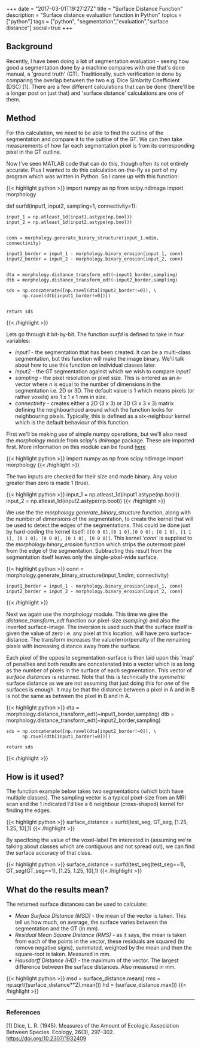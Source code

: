+++
date = "2017-03-01T19:27:27Z"
title = "Surface Distance Function"
description = "Surface distance evaluation function in Python"
topics = ["python"]
tags = ["python", "segmentation","evaluation","surface distance"]
social=true
+++

## Background
Recently, I have been doing a **lot** of segmentation evaluation - seeing how good a segmentation done by a machine compares with one that's done manual, a 'ground truth' (GT). Traditionally, such verification is done by comparing the overlap between the two e.g. Dice Simlarity Coefficient (DSC) [1]. There are a few different calculations that can be done (there'll be a longer post on just that) and 'surface distance' calculations are one of them.

## Method
For this calculation, we need to be able to find the outline of the segmentation and compare it to the outline of the GT. We can then take measurements of how far each segmentation pixel is from its corresponding pixel in the GT outline.

Now I've seen MATLAB code that can do this, though often its not entirely accurate. Plus I wanted to do this calculation on-the-fly as part of my program which was written in Python. So I came up with this function:

{{< highlight python >}}
import numpy as np
from scipy.ndimage import morphology

def surfd(input1, input2, sampling=1, connectivity=1):
    
    input_1 = np.atleast_1d(input1.astype(np.bool))
    input_2 = np.atleast_1d(input2.astype(np.bool))
    

    conn = morphology.generate_binary_structure(input_1.ndim, connectivity)

    input1_border = input_1 - morphology.binary_erosion(input_1, conn)
    input2_border = input_2 - morphology.binary_erosion(input_2, conn)

    
    dta = morphology.distance_transform_edt(~input1_border,sampling)
    dtb = morphology.distance_transform_edt(~input2_border,sampling)
    
    sds = np.concatenate([np.ravel(dta[input2_border!=0]), \
    	  np.ravel(dtb[input1_border!=0])])
       
    
    return sds
{{< /highlight >}}

Lets go through it bit-by-bit. The function _surfd_ is defined to take in four variables:

* _input1_ - the segmentation that has been created. It can be a multi-class segmentation, but this function will make the image binary. We'll talk about how to use this function on individual classes later.
* _input2_ - the GT segmentation against which we wish to compare _input1_
* _sampling_ - the pixel resolution or pixel size. This is entered as an _n_-vector where _n_ is equal to the number of dimensions in the segmentation i.e. 2D or 3D. The default value is 1 which means pixels (or rather voxels) are 1 x 1 x 1 mm in size.
* _connectivity_ - creates either a 2D (3 x 3) or 3D (3 x 3 x 3) matrix defining the neighbourhood around which the function looks for neighbouring pixels. Typically, this is defined as a six-neighbour kernel which is the default behaviour of this function.

First we'll be making use of simple numpy operations, but we'll also need the _morphology_ module from _scipy_'s _dnimage_ package. These are imported first. More information on this module can be found [here](https://docs.scipy.org/doc/scipy-0.18.1/reference/ndimage.html "Scipy _ndimage_ package")

{{< highlight python >}}
import numpy as np
from scipy.ndimage import morphology
{{< /highlight >}}

The two inputs are checked for their size and made binary. Any value greater than zero is made 1 (true).

{{< highlight python >}}
    input_1 = np.atleast_1d(input1.astype(np.bool))
    input_2 = np.atleast_1d(input2.astype(np.bool))
{{< /highlight >}}

We use the the _morphology.generate\_binary\_structure_ function, along with the number of dimensions of the segmentation, to create the kernel that will be used to detect the edges of the segmentations. This could be done just by hard-coding the kernel itself: `[[0 0 0],[0 1 0],[0 0 0]; [0 1 0], [1 1 1], [0 1 0]; [0 0 0], [0 1 0], [0 0 0]]`. This kernel '_conn_' is supplied to the _morphology.binary\_erosion_ function which strips the outermost pixel from the edge of the segmentation. Subtracting this result from the segmentation itself leaves only the single-pixel-wide surface.

{{< highlight python >}}
    conn = morphology.generate_binary_structure(input_1.ndim, connectivity)

    input1_border = input_1 - morphology.binary_erosion(input_1, conn)
    input2_border = input_2 - morphology.binary_erosion(input_2, conn)
{{< /highlight >}}

Next we again use the _morphology_ module. This time we give the _distance\_transform\_edt_ function our pixel-size (_samping_) and also the inverted surface-image. The inversion is used such that the surface itself is given the value of zero i.e. any pixel at this location, will have zero surface-distance. The transform increases the value/error/penalty of the remaining pixels with increasing distance away from the surface.

Each pixel of the opposite segmentation-surface is then laid upon this 'map' of penalties and both results are concatenated into a vector which is as long as the number of pixels in the surface of each segmentation. This vector of _surface distances_ is returned. Note that this is technically the _symmetric_ surface distance as we are not assuming that just doing this for _one_ of the surfaces is enough. It may be that the distance between a pixel in A and in B is not the same as between the pixel in B and in A.

{{< highlight python >}}
    dta = morphology.distance_transform_edt(~input1_border,sampling)
    dtb = morphology.distance_transform_edt(~input2_border,sampling)
    
    sds = np.concatenate([np.ravel(dta[input2_border!=0]), \
    	  np.ravel(dtb[input1_border!=0])])
        
    return sds
{{< /highlight >}}

## How is it used?
The function example below takes two segmentations (which both have multiple classes). The sampling vector is a typical pixel-size from an MRI scan and the 1 indicated I'd like a 6 neighbour (cross-shaped) kernel for finding the edges.

{{< highlight python >}}
    surface_distance = surfd(test_seg, GT_seg, [1.25, 1.25, 10],1)
{{< /highlight >}}

By specifcing the value of the voxel-label I'm interested in (assuming we're talking about classes which are contiguous and not spread out), we can find the surface accuracy of that class.

{{< highlight python >}}
    surface_distance = surfd(test_seg(test_seg==1), \
    		       GT_seg(GT_seg==1), [1.25, 1.25, 10],1)
{{< /highlight >}}

## What do the results mean?
The returned surface distances can be used to calculate:

* _Mean Surface Distance (MSD)_ - the mean of the vector is taken. This tell us how much, on average, the surface varies between the segmentation and the GT (in mm).
* _Residual Mean Square Distance (RMS)_ - as it says, the mean is taken from each of the points in the vector, these residuals are squared (to remove negative signs), summated, weighted by the mean and then the square-root is taken. Measured in mm.
* _Hausdorff Distance (HD)_ - the maximum of the vector. The largest difference between the surface distances. Also measured in mm.

{{< highlight python >}}
    msd = surface_distance.mean()
    rms = np.sqrt((surface_distance**2).mean())
    hd  = (surface_distance.max())
{{< /highlight >}}

---
### References

[1] 	Dice, L. R. (1945). Measures of the Amount of Ecologic Association Between Species. Ecology, 26(3), 297–302. https://doi.org/10.2307/1932409